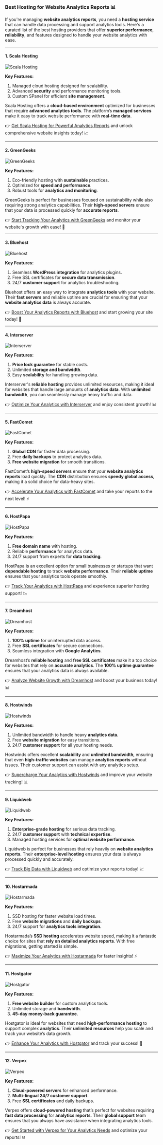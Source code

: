 ### Best Hosting for Website Analytics Reports 📊

If you're managing **website analytics reports**, you need a **hosting service** that can handle data processing and support analytics tools. Here's a curated list of the best hosting providers that offer **superior performance**, **reliability**, and features designed to handle your website analytics with ease.

---

#### 1. Scala Hosting
![Scala Hosting](https://i.imgur.com/uJ5JIK3.png "Scala Web Hosting")

**Key Features:**
1. Managed cloud hosting designed for scalability.
2. Advanced **security** and performance monitoring tools.
3. Custom SPanel for efficient **site management**.

Scala Hosting offers a **cloud-based environment** optimized for businesses that require **advanced analytics tools**. The platform’s **managed services** make it easy to track website performance with **real-time data**.

👉 [Get Scala Hosting for Powerful Analytics Reports](https://snipitx.com/scala-jy) and unlock comprehensive website insights today! 📈

---

#### 2. GreenGeeks
![GreenGeeks](https://i.imgur.com/eEwuntu.jpg "GreenGeeks Hosting")

**Key Features:**
1. Eco-friendly hosting with **sustainable** practices.
2. Optimized for **speed and performance**.
3. Robust tools for **analytics and monitoring**.

GreenGeeks is perfect for businesses focused on sustainability while also requiring strong analytics capabilities. Their **high-speed servers** ensure that your data is processed quickly for **accurate reports**.

👉 [Start Tracking Your Analytics with GreenGeeks](https://snipitx.com/greengeeks-jy) and monitor your website's growth with ease! 🌱

---

#### 3. Bluehost
![Bluehost](https://i.imgur.com/PasFF9E.jpeg "Bluehost Hosting")

**Key Features:**
1. Seamless **WordPress integration** for analytics plugins.
2. Free SSL certificates for **secure data transmission**.
3. 24/7 **customer support** for analytics troubleshooting.

Bluehost offers an easy way to integrate **analytics tools** with your website. Their **fast servers** and reliable uptime are crucial for ensuring that your **website analytics data** is always accurate.

👉 [Boost Your Analytics Reports with Bluehost](https://snipitx.com/bluehost-jy) and start growing your site today! 🚀

---

#### 4. Interserver
![Interserver](https://i.imgur.com/OM5dOEW.jpeg "Interserver Hosting")

**Key Features:**
1. **Price lock guarantee** for stable costs.
2. Unlimited **storage and bandwidth**.
3. Easy **scalability** for handling growing data.

Interserver's **reliable hosting** provides unlimited resources, making it ideal for websites that handle large amounts of **analytics data**. With **unlimited bandwidth**, you can seamlessly manage heavy traffic and data.

👉 [Optimize Your Analytics with Interserver](https://snipitx.com/interserver-jy) and enjoy consistent growth! 📊

---

#### 5. FastComet
![FastComet](https://i.imgur.com/7qgXuWp.png "FastComet Hosting")

**Key Features:**
1. **Global CDN** for faster data processing.
2. Free **daily backups** to protect analytics data.
3. **Free website migration** for smooth transitions.

FastComet’s **high-speed servers** ensure that your **website analytics reports** load quickly. The **CDN** distribution ensures **speedy global access**, making it a solid choice for data-heavy sites.

👉 [Accelerate Your Analytics with FastComet](https://snipitx.com/fastcomet-jy) and take your reports to the next level! ⚡

---

#### 6. HostPapa
![HostPapa](https://i.imgur.com/ouDTkvl.jpeg "HostPapa Hosting")

**Key Features:**
1. **Free domain name** with hosting.
2. Reliable **performance** for analytics data.
3. 24/7 support from experts for **data tracking**.

HostPapa is an excellent option for small businesses or startups that want **dependable hosting** to track **website performance**. Their **reliable uptime** ensures that your analytics tools operate smoothly.

👉 [Track Your Analytics with HostPapa](https://snipitx.com/hostpapa-jy) and experience superior hosting support! 📉

---

#### 7. Dreamhost
![Dreamhost](https://i.imgur.com/rXIg8ip.jpeg "Dreamhost Hosting")

**Key Features:**
1. **100% uptime** for uninterrupted data access.
2. Free **SSL certificates** for secure connections.
3. Seamless integration with **Google Analytics**.

Dreamhost’s **reliable hosting** and **free SSL certificates** make it a top choice for websites that rely on **accurate analytics**. The **100% uptime guarantee** ensures that your analytics data is always available.

👉 [Analyze Website Growth with Dreamhost](https://snipitx.com/dreamhost-jy) and boost your business today! 📊

---

#### 8. Hostwinds
![Hostwinds](https://i.imgur.com/53aSNXx.jpeg "Hostwinds Hosting")

**Key Features:**
1. Unlimited bandwidth to handle heavy **analytics data**.
2. Free **website migration** for easy transitions.
3. 24/7 **customer support** for all your hosting needs.

Hostwinds offers excellent **scalability** and **unlimited bandwidth**, ensuring that even **high-traffic websites** can manage **analytics reports** without issues. Their customer support can assist with any analytics setup.

👉 [Supercharge Your Analytics with Hostwinds](https://snipitx.com/hostwinds-jy) and improve your website tracking! 📊

---

#### 9. Liquidweb
![Liquidweb](https://i.imgur.com/4IvT9SC.jpeg "Liquidweb Hosting")

**Key Features:**
1. **Enterprise-grade hosting** for serious data tracking.
2. 24/7 **customer support** with **technical expertise**.
3. Managed hosting services for **optimal website performance**.

Liquidweb is perfect for businesses that rely heavily on **website analytics reports**. Their **enterprise-level hosting** ensures your data is always processed quickly and accurately.

👉 [Track Big Data with Liquidweb](https://snipitx.com/liquidweb-jy) and optimize your reports today! 📈

---

#### 10. Hostarmada
![Hostarmada](https://i.imgur.com/KFbdf3o.jpeg "Hostarmada Hosting")

**Key Features:**
1. SSD hosting for faster website load times.
2. Free **website migrations** and **daily backups**.
3. 24/7 support for **analytics tools integration**.

Hostarmada’s **SSD hosting** accelerates website speed, making it a fantastic choice for sites that **rely on detailed analytics reports**. With free migrations, getting started is simple.

👉 [Maximize Your Analytics with Hostarmada](https://snipitx.com/hostarmada-jy) for faster insights! ⚡

---

#### 11. Hostgator
![Hostgator](https://i.imgur.com/BcVkH57.jpeg "Hostgator Hosting")

**Key Features:**
1. **Free website builder** for custom analytics tools.
2. Unlimited storage and **bandwidth**.
3. **45-day money-back guarantee**.

Hostgator is ideal for websites that need **high-performance hosting** to support complex **analytics**. Their **unlimited resources** help you scale and track your website’s data growth.

👉 [Enhance Your Analytics with Hostgator](https://snipitx.com/hostgator-jy) and track your success! 🚀

---

#### 12. Verpex
![Verpex](https://i.imgur.com/6x5LhiS.jpeg "Verpex Hosting")

**Key Features:**
1. **Cloud-powered servers** for enhanced performance.
2. **Multi-lingual 24/7 customer support**.
3. Free **SSL certificates** and daily backups.

Verpex offers **cloud-powered hosting** that’s perfect for websites requiring **fast data processing** for **analytics reports**. Their **global support** team ensures that you always have assistance when integrating analytics tools.

👉 [Get Started with Verpex for Your Analytics Needs](https://snipitx.com/verpex-jy) and optimize your reports! 🌐

